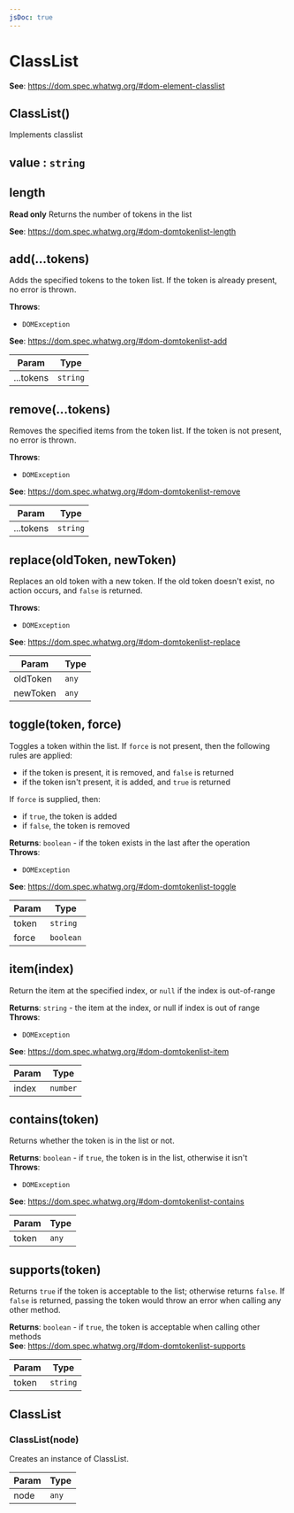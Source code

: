 ```yaml
---
jsDoc: true
---
```


<a name="classlist" id="classlist"></a>

# ClassList
**See**: https://dom.spec.whatwg.org/#dom-element-classlist  


<JsDocParameters/>

<a name="new-classlist-new" id="new-classlist-new"></a>

## ClassList()
Implements classlist



<a name="classlist-value" id="classlist-value"></a>

## value : `string`


<a name="domtokenlist-length" id="domtokenlist-length"></a>

## length
**Read only**
Returns the number of tokens in the list

**See**: https://dom.spec.whatwg.org/#dom-domtokenlist-length  


<a name="domtokenlist-add" id="domtokenlist-add"></a>

## add(...tokens)
Adds the specified tokens to the token list. If the token is already present, no error is thrown.

**Throws**:

- `DOMException` 

**See**: https://dom.spec.whatwg.org/#dom-domtokenlist-add  

| Param | Type |
| --- | --- |
| ...tokens | `string` | 



<a name="domtokenlist-remove" id="domtokenlist-remove"></a>

## remove(...tokens)
Removes the specified items from the token list. If the token is not present, no error is thrown.

**Throws**:

- `DOMException` 

**See**: https://dom.spec.whatwg.org/#dom-domtokenlist-remove  

| Param | Type |
| --- | --- |
| ...tokens | `string` | 



<a name="domtokenlist-replace" id="domtokenlist-replace"></a>

## replace(oldToken, newToken)
Replaces an old token with a new token. If the old token doesn't exist,
no action occurs, and `false` is returned.

**Throws**:

- `DOMException` 

**See**: https://dom.spec.whatwg.org/#dom-domtokenlist-replace  

| Param | Type |
| --- | --- |
| oldToken | `any` | 
| newToken | `any` | 



<a name="domtokenlist-toggle" id="domtokenlist-toggle"></a>

## toggle(token, force)
Toggles a token within the list. If `force` is not present, then the following
rules are applied:

* if the token is present, it is removed, and `false` is returned
* if the token isn't present, it is added, and `true` is returned

If `force` is supplied, then:

* if `true`, the token is added
* if `false`, the token is removed

**Returns**: `boolean` - if the token exists in the last after the operation  
**Throws**:

- `DOMException` 

**See**: https://dom.spec.whatwg.org/#dom-domtokenlist-toggle  

| Param | Type |
| --- | --- |
| token | `string` | 
| force | `boolean` | 



<a name="domtokenlist-item" id="domtokenlist-item"></a>

## item(index)
Return the item at the specified index, or `null` if the index is out-of-range

**Returns**: `string` - the item at the index, or null if index is out of range  
**Throws**:

- `DOMException` 

**See**: https://dom.spec.whatwg.org/#dom-domtokenlist-item  

| Param | Type |
| --- | --- |
| index | `number` | 



<a name="domtokenlist-contains" id="domtokenlist-contains"></a>

## contains(token)
Returns whether the token is in the list or not.

**Returns**: `boolean` - if `true`, the token is in the list, otherwise it isn't  
**Throws**:

- `DOMException` 

**See**: https://dom.spec.whatwg.org/#dom-domtokenlist-contains  

| Param | Type |
| --- | --- |
| token | `any` | 



<a name="domtokenlist-supports" id="domtokenlist-supports"></a>

## supports(token)
Returns `true` if the token is acceptable to the list; otherwise returns `false`.
If `false` is returned, passing the token would throw an error when calling
any other method.

**Returns**: `boolean` - if `true`, the token is acceptable when calling other methods  
**See**: https://dom.spec.whatwg.org/#dom-domtokenlist-supports  

| Param | Type |
| --- | --- |
| token | `string` | 



<a name="classlist-classlist" id="classlist-classlist"></a>

## ClassList


<a name="new-classlist-classlist-new" id="new-classlist-classlist-new"></a>

### ClassList(node)
Creates an instance of ClassList.


| Param | Type |
| --- | --- |
| node | `any` | 


